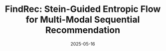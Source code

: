 ---
title: "FindRec: Stein-Guided Entropic Flow for Multi-Modal Sequential Recommendation"
collection: publications
permalink: /publication/findrec
excerpt: 'Published in KDD 2025 (CCF-A). A novel framework for multi-modal recommendation.'
date: 2025-05-16
venue: "Conference Papers"
# venue: 'Proceedings of the 31st ACM SIGKDD Conference on Knowledge Discovery and Data mining (KDD &apos;25)'
paperurl: 'https://arxiv.org/abs/2507.04651' # <--- 替换成真实的链接
citation: "Maolin Wang*, Yutian Xiao*, Binhao Wang*, Sheng Zhang, et al. (2025). &quot;FindRec: Stein-Guided Entropic Flow for Multi-Modal Sequential Recommendation.&quot; <i>KDD &apos;25</i>."
---